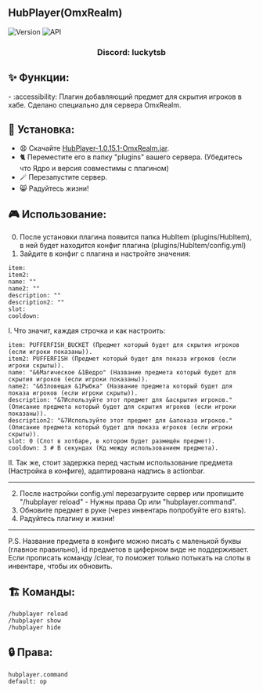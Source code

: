 ## HubPlayer(OmxRealm)

![Version](https://img.shields.io/badge/Версия-1.0.15.1-blue.svg)
![API](https://img.shields.io/badge/Spigot%201.21%2B-blue.svg)

<h3 align="center">Discord: luckytsb</h3>

## ✨ Функции:

-️ :accessibility: Плагин добавляющий предмет для скрытия игроков в хабе. Сделано специально для сервера OmxRealm.

## 🚀 Установка:

- 😧 Скачайте <a href="https://github.com/Hacker123ter/HubPlayer-OmxRealm/raw/HubPlayer/target/HubPlayer-1.0.15.1-OmxRealm.jar" target="_blank">HubPlayer-1.0.15.1-OmxRealm.jar</a>.
- 🐈 Переместите его в папку "plugins" вашего сервера. (Убедитесь что Ядро и версия совместимы с плагином)
- 🪄 Перезапустите сервер.
- 😸 Радуйтесь жизни!

## 🎮 Использование:

0. После установки плагина появится папка HubItem (plugins/HubItem), в ней будет находится конфиг плагина (plugins/HubItem/config.yml)
1. Зайдите в конфиг с плагина и настройте значения:
```
item: 
item2: 
name: ""
name2: ""
description: ""
description2: ""
slot:
cooldown:
```
I. Что значит, каждая строчка и как настроить:
```
item: PUFFERFISH_BUCKET (Предмет который будет для скрытия игроков (если игроки показаны)).
item2: PUFFERFISH (Предмет который будет для показа игроков (если игроки скрыты)).
name: "&6Магическое &1Ведро" (Название предмета который будет для скрытия игроков (если игроки показаны)).
name2: "&6Зловещая &1Рыбка" (Название предмета который будет для показа игроков (если игроки скрыты)).
description: "&7Используйте этот предмет для &aскрытия игроков." (Описание предмета который будет для скрытия игроков (если игроки показаны)).
description2: "&7Используйте этот предмет для &aпоказа игроков." (Описание предмета который будет для показа игроков (если игроки скрыты)).
slot: 0 (Слот в хотбаре, в котором будет размещён предмет).
cooldown: 3 # В секундах (Кд между использованием предмета).
```
II. Так же, стоит задержка перед частым использование предмета (Настройка в конфиге), адаптирована надпись в actionbar.
_____________________________________________________________________________________________
2. После настройки config.yml перезагрузите сервер или пропишите "/hubplayer reload" - Нужны права Op или "hubplayer.command".
3. Обновите предмет в руке (через инвентарь попробуйте его взять).
4. Радуйтесь плагину и жизни!
_____________________________________________________________________________________________
P.S. Название предмета в конфиге можно писать с маленькой буквы (главное правильно), id предметов в циферном виде не поддерживает. Если прописать команду /clear, то поможет только потыкать на слоты в инвентаре, чтобы их обновить.

## 🏗️ Команды:
```
/hubplayer reload
/hubplayer show
/hubplayer hide
```

## 🔒 Права:
```
hubplayer.command
default: op
```
